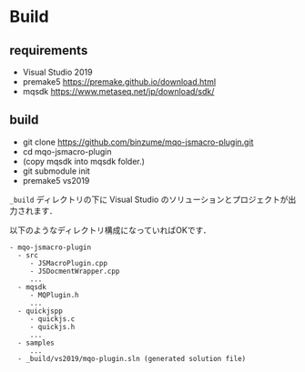 
# Build

## requirements

- Visual Studio 2019
- premake5 https://premake.github.io/download.html
- mqsdk https://www.metaseq.net/jp/download/sdk/

## build

- git clone https://github.com/binzume/mqo-jsmacro-plugin.git
- cd mqo-jsmacro-plugin
- (copy mqsdk into mqsdk folder.)
- git submodule init
- premake5 vs2019

`_build` ディレクトリの下に Visual Studio のソリューションとプロジェクトが出力されます．

以下のようなディレクトリ構成になっていればOKです．

```
- mqo-jsmacro-plugin
  - src
     - JSMacroPlugin.cpp
     - JSDocmentWrapper.cpp
     ...
  - mqsdk
     - MQPlugin.h
     ...
  - quickjspp
     - quickjs.c
     - quickjs.h
     ...
  - samples
     ...
  - _build/vs2019/mqo-plugin.sln (generated solution file)
```
